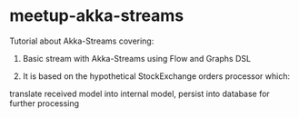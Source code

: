 # meetup-akka-streams

Tutorial about Akka-Streams covering:

1) Basic stream with Akka-Streams using Flow and Graphs DSL

2) It is based on the hypothetical StockExchange orders processor which: 

translate received model into internal model, persist into database for further processing




